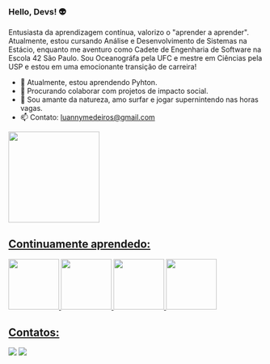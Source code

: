 ### Hello, Devs! 👽

Entusiasta da aprendizagem contínua, valorizo o "aprender a aprender". Atualmente, estou cursando Análise e Desenvolvimento de Sistemas na Estácio, enquanto me aventuro como Cadete de Engenharia de Software na Escola 42 São Paulo. Sou Oceanográfa pela UFC e mestre em Ciências pela USP e estou em uma emocionante transição de carreira!

- 🌱 Atualmente, estou aprendendo Pyhton.
- 👯 Procurando colaborar com projetos de impacto social.
- 🌊 Sou amante da natureza, amo surfar e jogar supernintendo nas horas vagas.
- 📫 Contato: luannymedeiros@gmail.com

<div>
<a href="https://github.com/luannylucena">
<img loading="lazy" height="180em" src="https://github-readme-stats.vercel.app/api/top-langs/?username=luannylucena&layout=compact&langs_count=7&theme=dracula"/>
</div>

## Continuamente aprendedo:

<img src="https://cdn.jsdelivr.net/gh/devicons/devicon/icons/c/c-original.svg" width="100" height="100" /> <img src="https://cdn.jsdelivr.net/gh/devicons/devicon/icons/linux/linux-original.svg" width="100" height="100" />  <img src="https://cdn.jsdelivr.net/gh/devicons/devicon/icons/python/python-original.svg" width="100" height="100" /> <img src="https://cdn.jsdelivr.net/gh/devicons/devicon/icons/git/git-original.svg" width="100" height="100" />
          
          
            

## Contatos:

<div>
<a href = "mailto:medeirosluanny@gmail.com"><img loading="lazy" src="https://img.shields.io/badge/Gmail-D14836?style=for-the-badge&logo=gmail&logoColor=white" target="_blank"></a>
<a href="https://www.linkedin.com/in/luannylucena" target="_blank"><img loading="lazy" src="https://img.shields.io/badge/-LinkedIn-%230077B5?style=for-the-badge&logo=linkedin&logoColor=white" target="_blank"></a>   
</div>

